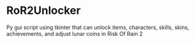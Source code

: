 # RoR2Unlocker
Py gui script using tkinter that can unlock items, characters, skills, skins, achievements, and adjust lunar coins in Risk Of Rain 2
